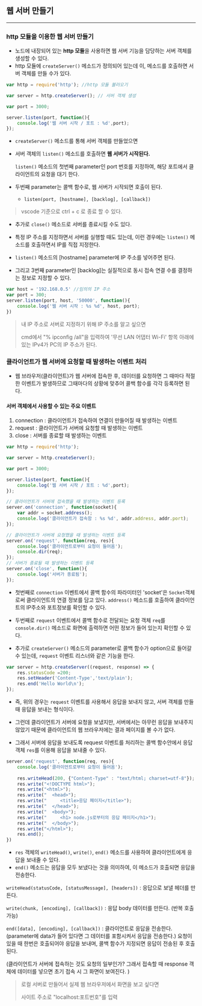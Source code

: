 <h2> 웹 서버 만들기</h2>

<hr>

<h3> http 모듈을 이용한 웹 서버 만들기</h3>

- 노드에 내장되어 있는 **http 모듈**을 사용하면 웹 서버 기능을 담당하는 서버 객체를 생성할 수 있다. 
- http 모듈에 `createServer()` 메소드가 정의되어 있는데 이, 메소드를 호출하면 서버 객체를 만들 수가 있다.

```javascript
var http = require('http'); //http 모듈 불러오기

var server = http.createServer(); // 서버 객체 생성

var port = 3000;

server.listen(port, function(){
    console.log('웹 서버 시작 / 포트 : %d',port);
});
```

- `createServer()` 메소드를 통해 서버 객체를 만들었으면

- 서버 객체의 `listen()` 메소드를 호출하면 **웹 서버가 시작된다.** 

  `listen()` 메소드의 첫번째 parameter인 port 번호를 지정하여, 해당 포트에서 클라이언트의 요청을 대기 한다. 

- 두번째 parameter는 콜백 함수로, 웹 서버가 시작되면 호출이 된다. 

  - `listen(port, [hostname], [backlog], [callback])`

> vscode 기준으로 ctrl + c 로 종료 할 수 있다. 

- 추가로 `close()` 메소드로 서버를 종료시킬 수도 있다. 



- 특정 IP 주소를 지정하면서 서버를 실행할 때도 있는데, 이런 경우에는 `listen()` 메소드를 호출하면서 IP를 직접 지정한다. 

- `listen()` 메소드의 [hostname] parameter에 IP 주소를 넣어주면 된다. 
- 그리고 3번째 parameter인 [backlog]는 실질적으로 동시 접속 연결 수를 결정하는 정보로 지정할 수 있다. 

```javascript
var host = '192.168.0.5' //임의의 IP 주소
var port = 300;
server.listen(port, host, '50000', function(){
	console.log('웹 서버 시작 : %s %d', host, port);
})
```

> 내 IP 주소로 서버로 지정하기 위해 IP 주소를 알고 싶으면
>
> cmd에서 "% ipconfig /all"을 입력하여 '무선 LAN 어댑터 Wi-Fi' 항목 아래에 있는 IPv4가 PC의 IP 주소가 된다. 



<h3>클라이언트가 웹 서버에 요청할 때 발생하는 이벤트 처리</h3>

- 웹 브라우저(클라이언트)가 웹 서버에 접속한 후, 데이터를 요청하면 그 때마다 적절한 이벤트가 발생하므로 그때마다의 상황에 맞추어 콜백 함수를 각각 등록하면 된다. 

<h4>서버 객체에서 사용할 수 있는 주요 이벤트</h4>

1. connection : 클라이언트가 접속하여 연결이 만들어질 때 발생하는 이벤트
2. request : 클라이언트가 서버에 요청할 때 발생하는 이벤트
3. close : 서버를 종료할 때 발생하는 이벤트

```javascript
var http = require('http');

var server = http.createServer();

var port = 3000;

server.listen(port, function(){
	console.log('웹 서버 시작 / 포트 : %d',port);
});

// 클라이언트가 서버에 접속했을 때 발생하는 이벤트 등록
server.on('connection', function(socket){
    var addr = socket.address();
    console.log('클라이언트가 접속함 : %s %d', addr.address, addr.port);
});

// 클라이언트가 서버에 요청했을 때 발생하는 이벤트 등록
server.on('request', function(req, res){
    console.log('클라이언트로부터 요청이 들어옴');
    console.dir(req);
});
// 서버가 종료될 때 발생하는 이벤트 등록
server.on('close', function(){
	console.log('서버가 종료됨');
});
```

- 첫번째로 `connection` 이벤트에서 콜백 함수의 파라미터인 'socket'은 `Socket`객체로써 클라이언트의 연결 정보를 담고 있다. `address()` 메소드를 호출하여 클라이언트의 IP주소와 포트정보를 확인할 수 있다. 

- 두번째로 `request` 이벤트에서 콜백 함수로 전달되는 요청 객체 `req`를 `console.dir()` 메소드로 화면에 출력하면 어떤 정보가 들어 있는지 확인할 수 있다.

- 추가로 `createServer()` 메소드의 parameter로 콜백 함수가 option으로 들어갈 수 있는데, `request` 이벤트 리스너와 같은 기능을 한다. 

```javascript
var server = http.createServer((request, response) => {
    res.statusCode =200;
    res.setHeader('Content-Type','text/plain');
    res.end('Hello World\n');
});
```

- 즉, 위의 경우는 `request` 이벤트를 사용해서 응답을 보내지 않고, 서버 객체를 만들 때 응답을 보내는 형식이다. 

- 그런데 클라이언트가 서버에 요청을 보냈지만, 서버에서는 아무런 응답을 보내주지 않았기 때문에 클라이언트의 웹 브라우저에는 결과 페이지를 볼 수가 없다. 
- 그래서 서버에 응답을 보내도록 request 이벤트를 처리하는 콜백 함수안에서 응답 객체 `res`를 이용해 응답을 보내줄 수 있다. 

```javascript
server.on('request', function(req, res){
    console.log('클라이언트로부터 요청이 들어옴');
    
    res.writeHead(200, {"Content-Type" : "text/html; charset=utf-8"});
    res.write("<!DOCTYPE html>");
    res.write("<html>");
    res.write("  <head>");
    res.write("		<title>응답 페이지</title>");
    res.write("	 </head>");
    res.write("	 <body>");
    res.write("		<h1> node.js로부터의 응답 페이지</h1>");
    res.write("	 </body>");
    res.write("</html>");
    res.end();
})
```

- `res` 객체의 `writeHead()`, `write()`, `end()` 메소드를 사용하여 클라이언트에게 응답을 보내줄 수 있다. 
- `end()` 메소드는 응답을 모두 보냈다는 것을 의미하여, 이 메소드가 호출되면 응답을 전송한다. 

`writeHead(statusCode, [statusMessage], [headers])` : 응답으로 보낼 헤더를 만든다.

`write(chunk, [encoding], [callback])` : 응답 body 데이터를 만든다. (반복 호출 가능)

`end([data], [encoding], [callback])` : 클라이언트로 응답을 전송한다. (parameter에 data가 들어 있다면 그 데이터를 포함시켜서 응답을 전송한다.) 요청이 있을 때 한번은 호출되어야 응답을 보내며, 콜백 함수가 지정되면 응답이 전송된 후 호출된다. 

(클라이언트가 서버에 접속하는 것도 요청의 일부인가? 그래서 접속할 때 response 객체에 데이터를 넣으면 초기 접속 시 그 화면이 보여진다. )

> 로컬 서버로 만들어서 실제 웹 브라우저에서 화면을 보고 싶다면
>
> 사이트 주소로 "localhost:포트번호"를 입력

